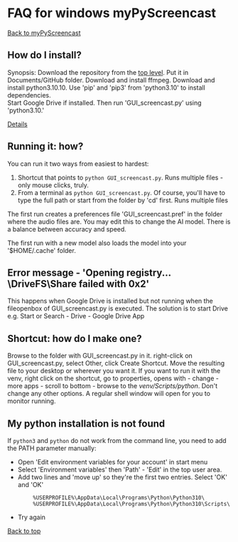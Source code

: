# FAQ for windows myPyScreencast
[Back to myPyScreencast](../README.md)

## How do I install?
Synopsis:  Download the repository from the [top level](../README.md).   Put it in Documents/GitHub folder.
Download and install ffmpeg.   Download and install python3.10.10.  Use 'pip' and 'pip3' from
'python3.10' to install dependencies.  
Start Google Drive if installed.  Then run 'GUI_screencast.py' using 'python3.10.'

[Details](INSTALL_windows.md)


## Running it:  how?
You can run it two ways from easiest to hardest:
1. Shortcut that points to `python GUI_screencast.py`.  Runs multiple files - only mouse clicks, truly.
2. From a terminal as `python GUI_screencast.py`.   Of course, you'll have to type the full path or start from the folder by 'cd' first.  Runs multiple files

The first run creates a preferences file 'GUI_screencast.pref' in the folder where the audio files are.   You may edit this to change the AI model.   There is a balance between accuracy and speed.

The first run with a new model also loads the model into your '$HOME/.cache' folder.


## Error message - 'Opening registry... \DriveFS\Share failed with 0x2'
This happens when Google Drive is installed but not running when the fileopenbox of GUI_screencast.py is executed.
The solution is to start Drive e.g. Start or Search - Drive - Google Drive App


## Shortcut:  how do I make one?
Browse to the folder with GUI_screencast.py in it.  right-click on GUI_screencast.py, select Other, click Create Shortcut.   Move the
resulting file to your desktop or wherever you want it.  If  you want to run it with the venv, right click on the shortcut, go to properties, opens with  - change - more apps - scroll to bottom - browse to the _venv/Scripts/python_. Don't change any other options. A regular shell window will open for you to monitor running.


## My python installation is not found
If `python3` and `python` do not work from the command line, you need to add the PATH parameter manually:
   - Open 'Edit environment variables for your account' in start menu
   - Select 'Environment variables' then 'Path' - 'Edit' in the top user area. 
   - Add two lines and 'move up' so they're the first two entries.  Select 'OK' and 'OK'
```
        %USERPROFILE%\AppData\Local\Programs\Python\Python310\
        %USERPROFILE%\AppData\Local\Programs\Python\Python310\Scripts\
```
   - Try again

[Back to top](../README.md)
